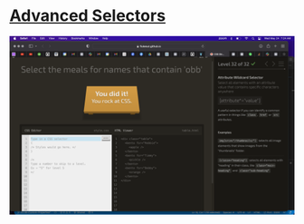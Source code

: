 # [Advanced Selectors](https://www.theodinproject.com/lessons/node-path-intermediate-html-and-css-advanced-selectors#knowledge-check)
![alt text](./Screen%20Shot%202023-05-24%20at%207.24.37%20AM.png)